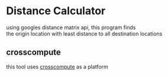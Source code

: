 # Distance Calculator
using googles distance matrix api, this program finds   
the origin location with least distance to all destination locations

## crosscompute
this tool uses <a href=http://crosscompute.com>crosscompute</a> as a platform
